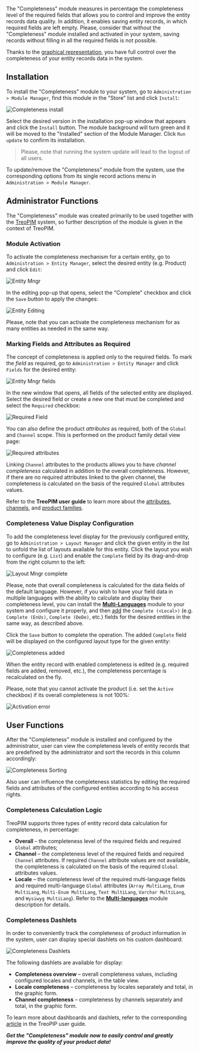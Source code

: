 The "Completeness" module measures in percentage the completeness level of the required fields that allows you to control and improve the entity records data quality. In addition, it enables saving entity records, in which required fields are left empty. Please, consider that without the "Completeness" module installed and activated in your system, saving records without filling in all the required fields is not possible.

Thanks to the [graphical representation](#completeness-dashlets), you have full control over the completeness of your entity records data in the system.

## Installation 

To install the "Completeness" module to your system, go to `Administration > Module Manager`, find this module in the "Store" list and click `Install`: 

![Completeness install](_assets/completeness-install.jpg)

Select the desired version in the installation pop-up window that appears and click the `Install` button. The module background will turn green and it will be moved to the "Installed" section of the Module Manager. Click `Run update` to confirm its installation.

> Please, note that running the system update will lead to the logout of all users.

To update/remove the "Completeness" module from the system, use the corresponding options from its single record actions menu in `Administration > Module Manager`. 

## Administrator Functions

The "Completeness" module was created primarily to be used together with the [TreoPIM](https://treopim.com/help/what-is-treopim) system, so further description of the module is given in the context of TreoPIM.

### Module Activation 

To activate the completeness mechanism for a certain entity, go to `Administration > Entity Manager`, select the desired entity (e.g. Product) and click `Edit`:

![Entity Mngr](_assets/entity-mngr.jpg)

In the editing pop-up that opens, select the "Complete" checkbox and click the `Save` button to apply the changes:

![Entity Editing](_assets/entity-editing.jpg)

Please, note that you can activate the completeness mechanism for as many entities as needed in the same way.

### Marking Fields and Attributes as Required  

The concept of completeness is applied only to the required fields. To mark the *field* as required, go to `Administration > Entity Manager` and click `Fields` for the desired entity:

![Entity Mngr fields](_assets/entity-mngr-fields.jpg)

In the new window that opens, all fields of the selected entity are displayed. Select the desired field or create a new one that must be completed and select the `Required` checkbox:

![Required Field](_assets/required-field.jpg)

You can also define the  product *attributes* as required, both of the `Global` and `Channel` scope. This is performed on the product family detail view page:

![Required attributes](_assets/required-attributes.jpg)

Linking `Channel` attributes to the products allows you to have *channel completeness* calculated in addition to the overall completeness. However, if there are no required attributes linked to the given channel, the completeness is calculated on the basis of the required `Global` attributes values.

Refer to the **TreoPIM user guide** to learn more about the [attributes](https://treopim.com/help/attributes), [channels](https://treopim.com/help/channels), and [product families](https://treopim.com/help/product-families).

### Сompleteness Value Display Configuration

To add the completeness level display for the previously configured entity, go to `Administration > Layout Manager` and click the given entity in the list to unfold the list of layouts available for this entity. Click the layout you wish to configure (e.g. `List`) and enable the `Complete` field by its drag-and-drop from the right column to the left:

![Layout Mngr complete](_assets/layout-mngr-complete.jpg)

Please, note that overall completeness is calculated for the data fields of the default language. However, if you wish to have your field data in multiple languages with the ability to calculate and display their completeness level, you can install the [**Multi-Languages**](https://treopim.com/store/multi-languages) module to your system and configure it properly, and then [add](#marking-fields-and-attributes-as-required) the `Complete (<Local>)` (e.g. `Сomplete (EnUs)`, `Сomplete (DeDe)`, etc.) fields for the desired entities in the same way, as described above.

Click the `Save` button to complete the operation. The added `Complete` field will be displayed on the configured layout type for the given entity:

![Completeness added](_assets/complete-added.jpg)

When the entity record with enabled completeness is edited (e.g. required fields are added, removed, etc.), the completeness percentage is recalculated on the fly.

Please, note that you cannot activate the product (i.e. set the `Active` checkbox) if its overall completeness is not 100%:

![Activation error](_assets/activation-error.jpg)

## User Functions 

After the "Completeness" module is installed and configured by the administrator, user can view the completeness levels of entity records that are predefined by the administrator and sort the records in this column accordingly:

![Completeness Sorting](_assets/complete-sorting.jpg)

Also user can influence the completeness statistics by editing the required fields and attributes of the configured entities according to his access rights.

### Completeness Calculation Logic

TreoPIM supports three types of entity record data calculation for completeness, in percentage:

- **Overall** – the completeness level of the required fields and required `Global` attributes;
- **Channel** – the completeness level of the required fields and required `Channel` attributes. If required `Channel` attribute values are not available, the completeness is calculated on the basis of the required `Global` attributes values.
- **Locale** – the completeness level of the required multi-language fields and required multi-language `Global` attributes (`Array MultiLang`, `Enum MultiLang`, `Multi-Enum MultiLang`, `Text MultiLang`, `Varchar MultiLang`, and `Wysiwyg MultiLang`). Refer to the [**Multi-languages**](https://treopim.com/store/multi-languages) module description for details.

### Completeness Dashlets  

In order to conveniently track the completeness of product information in the system, user can display special dashlets on his custom dashboard:

![Completeness Dashlets](_assets/completeness-dashlets.jpg)

The following dashlets are available for display:
- **Completeness overview** – overall completeness values, including configured locales and channels, in the table view. 
- **Locale completeness** – completeness by locales separately and total, in the graphic form.
- **Channel completeness** – completeness by channels separately and total, in the graphic form.

To learn more about dashboards and dashlets, refer to the corresponding [article](https://treopim.com/help/user-interface) in the TreoPIP user guide.

***Get the "Completeness" module now to easily control and greatly improve the quality of your product data!***


